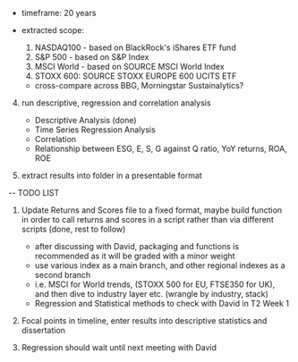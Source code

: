 - timeframe: 20 years

- extracted scope:
    1. NASDAQ100 - based on BlackRock's iShares ETF fund
    2. S&P 500 - based on S&P Index
    3. MSCI World - based on SOURCE MSCI World Index
    4. STOXX 600: SOURCE STOXX EUROPE 600 UCITS ETF

    - cross-compare across BBG, Morningstar Sustainalytics?
    
4. run descriptive, regression and correlation analysis
    - Descriptive Analysis (done)
    - Time Series Regression Analysis
    - Correlation 
    - Relationship between ESG, E, S, G against Q ratio, YoY returns, ROA, ROE

5. extract results into folder in a presentable format


-- TODO LIST 
1. Update Returns and Scores file to a fixed format, maybe build function in order to call returns and scores in a script rather than via different scripts (done, rest to follow)
    - after discussing with David, packaging and functions is recommended as it will be graded with a minor weight 
    - use various index as a main branch, and other regional indexes as a second branch
    - i.e. MSCI for World trends, (STOXX 500 for EU, FTSE350 for UK), and then dive to industry layer etc. (wrangle by industry, stack)
    - Regression and Statistical methods to check with David in T2 Week 1

2. Focal points in timeline, enter results into descriptive statistics and dissertation
3. Regression should wait until next meeting with David